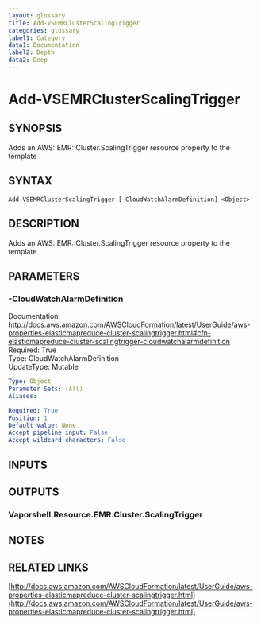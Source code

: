```yaml
---
layout: glossary
title: Add-VSEMRClusterScalingTrigger
categories: glossary
label1: Category
data1: Documentation
label2: Depth
data2: Deep
---
```


# Add-VSEMRClusterScalingTrigger

## SYNOPSIS
Adds an AWS::EMR::Cluster.ScalingTrigger resource property to the template

## SYNTAX

```
Add-VSEMRClusterScalingTrigger [-CloudWatchAlarmDefinition] <Object>
```

## DESCRIPTION
Adds an AWS::EMR::Cluster.ScalingTrigger resource property to the template

## PARAMETERS

### -CloudWatchAlarmDefinition
Documentation: http://docs.aws.amazon.com/AWSCloudFormation/latest/UserGuide/aws-properties-elasticmapreduce-cluster-scalingtrigger.html#cfn-elasticmapreduce-cluster-scalingtrigger-cloudwatchalarmdefinition    
Required: True    
Type: CloudWatchAlarmDefinition    
UpdateType: Mutable

```yaml
Type: Object
Parameter Sets: (All)
Aliases: 

Required: True
Position: 1
Default value: None
Accept pipeline input: False
Accept wildcard characters: False
```

## INPUTS

## OUTPUTS

### Vaporshell.Resource.EMR.Cluster.ScalingTrigger

## NOTES

## RELATED LINKS

[http://docs.aws.amazon.com/AWSCloudFormation/latest/UserGuide/aws-properties-elasticmapreduce-cluster-scalingtrigger.html](http://docs.aws.amazon.com/AWSCloudFormation/latest/UserGuide/aws-properties-elasticmapreduce-cluster-scalingtrigger.html)

